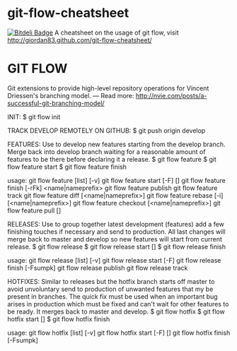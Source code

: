 git-flow-cheatsheet
===================
[![Bitdeli Badge](https://d2weczhvl823v0.cloudfront.net/giordan83/git-flow-cheatsheet/trend.png)](https://bitdeli.com/free "Bitdeli Badge")
A cheatsheet on the usage of git flow, visit http://giordan83.github.com/git-flow-cheatsheet/

GIT FLOW
========

Git extensions to provide high-level repository operations for Vincent
Driessen's branching model. — Read more:
http://nvie.com/posts/a-successful-git-branching-model/

INIT:
$ git flow init

TRACK DEVELOP REMOTELY ON GITHUB:
$ git push origin develop

FEATURES:
Use to develop new features starting from the develop branch. Merge back into
develop branch waiting for a reasonable amount of features to be there before
declaring it a release.
$ git flow feature
$ git flow feature start <name>
$ git flow feature finish <name>



usage: git flow feature [list] [-v]
       git flow feature start [-F] <name> [<base>]
       git flow feature finish [-rFk] <name|nameprefix>
       git flow feature publish <name>
       git flow feature track <name>
       git flow feature diff [<name|nameprefix>]
       git flow feature rebase [-i] [<name|nameprefix>]
       git flow feature checkout [<name|nameprefix>]
       git flow feature pull <remote> [<name>]


RELEASES:
Use to group together latest development (features) add a few finishing touches
if necessary and send to production. All last changes will merge back to master
and develop so new features will start from current release.
$ git flow release
$ git flow release start <release> [<base>]
$ git flow release finish <release>

usage: git flow release [list] [-v]
       git flow release start [-F] <version>
       git flow release finish [-Fsumpk] <version>
       git flow release publish <name>
       git flow release track <name>


HOTFIXES:
Similar to releases but the hotfix branch starts off master to avoid unvoluntary
send to production of unwanted features that my be present in branches. The
quick fix must be used when an important bug arises in production which must be
fixed and can't wait for other features to be ready. It merges back to master
and develop.
$ git flow hotfix
$ git flow hotfix start <release> [<base>]
$ git flow hotfix finish <release>

usage: git flow hotfix [list] [-v]
       git flow hotfix start [-F] <version> [<base>]
       git flow hotfix finish [-Fsumpk] <version>
